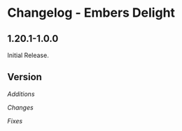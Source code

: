 Changelog - Embers Delight
=============================
1.20.1-1.0.0
-----------------------------
Initial Release.

Version
-----------------------------
_Additions_

_Changes_

_Fixes_